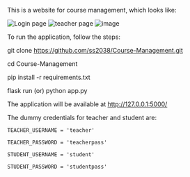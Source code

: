 This is a website for course management, which looks like:

![Login page](https://github.com/user-attachments/assets/3474fbee-e6c8-4938-96b7-33c77b0358ff)
![teacher page](https://github.com/user-attachments/assets/92534ad2-88aa-4c86-b11c-e242e14b659e)
![image](https://github.com/user-attachments/assets/ab6ec9c1-ed2a-413f-8266-22945acc2003)



To run the application, follow the steps:

git clone https://github.com/ss2038/Course-Management.git

cd Course-Management

pip install -r requirements.txt

flask run (or) python app.py

The application will be available at http://127.0.0.1:5000/

The dummy credentials for teacher and student are:

    TEACHER_USERNAME = 'teacher'
    
    TEACHER_PASSWORD = 'teacherpass'
    
    STUDENT_USERNAME = 'student'
    
    STUDENT_PASSWORD = 'studentpass'
